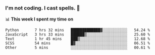 ### I'm not coding. I cast spells. 🎩

📊 **This week I spent my time on**
<!--START_SECTION:waka-->
```text
Python       7 hrs 32 mins   █████████████▓░░░░░░░░░░░   54.24 % 
JavaScript   3 hrs 33 mins   ██████▒░░░░░░░░░░░░░░░░░░   25.60 % 
Text         1 hr 45 mins    ███▒░░░░░░░░░░░░░░░░░░░░░   12.68 % 
SCSS         54 mins         █▓░░░░░░░░░░░░░░░░░░░░░░░   06.51 % 
Other        5 mins          ░░░░░░░░░░░░░░░░░░░░░░░░░   00.61 % 
```
<!--END_SECTION:waka-->
